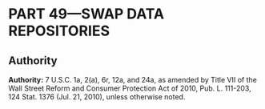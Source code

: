 # PART 49—SWAP DATA REPOSITORIES




## Authority

**Authority:** 7 U.S.C. 1a, 2(a), 6r, 12a, and 24a, as amended by Title VII of the Wall Street Reform and Consumer Protection Act of 2010, Pub. L. 111-203, 124 Stat. 1376 (Jul. 21, 2010), unless otherwise noted.


